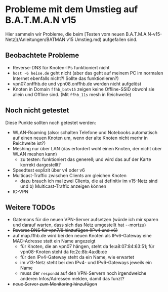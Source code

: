 # Probleme mit dem Umstieg auf B.A.T.M.A.N v15

Hier sammeln wir Probleme, die beim [Testen vom neuen B.A.T.M.A.N-v15-Netz](/Anleitungen/BATMAN v15 Umstieg.md) aufgefallen sind.

## Beobachtete Probleme
- Reverse-DNS für Knoten-IPs funktioniert nicht
- `host -6 heise.de` geht nicht (aber das geht auf meinem PC im normalen Internet ebenfalls nicht?! Sollte das funktionieren?)
- vpn07.onffhb.de und vpn08.onffhb.de werden nicht aufgelöst
- Knoten in Domain `ffhb_batv15` zeigen keine Offline-SSID obwohl sie allein und Offline sind. (Mit `ffhb_11s` mesh in Reichweite)


## Noch nicht getestet
Diese Punkte sollten noch getestet werden:
- WLAN-Roaming (also: schalten Telefone und Notebooks automatisch auf einen neuen Knoten um, wenn der alte Knoten nicht merhr in Reichweite ist?)
- Meshing nur über LAN (das erfordert wohl einen Knoten, der nicht über WLAN meshen kann)
    - zu testen: funktioniert das generell; und wird das auf der Karte korrekt dargestellt?
- Speedtest explizit über v4 oder v6
- Multicast-Traffic zwischen Clients am gleichen Knoten
    - dazu brauch ich mal zwei Clients, die a) definitiv im v15-Netz sind und b) Multicast-Traffic anzeigen können
- IC-VPN


## Weitere TODOs
- Gatemons für die neuen VPN-Server aufsetzen (würde ich mir sparen und darauf warten, dass sich das Netz umgestellt hat --mortzu)
- ~~Reverse DNS für vpn7/8 hinzufügen (IPv4 und v6)~~
- auf map.ffhb.de wird bei den neuen Knoten als IPv6-Gateway eine MAC-Adresse statt ein Name angezeigt
    - für Knoten, die an vpn07 hängen, steht da 1e:a8:07:84:63:51; für vpn08-Knoten steht da fe:2c:8b:4a:db:ce
    - für den IPv4-Gateway steht da ein Name, wie erwartet
    - im v13-Netz steht bei den IPv4- und IPv6-Gateways jeweils ein Name
    - muss der `respondd` auf den VPN-Servern noch irgendwelche anderen Infos/Adressen melden, damit das funzt?
- ~~neue Server zum Monitoring hinzufügen~~